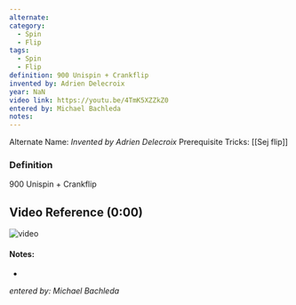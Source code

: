 ```yaml
---
alternate: 
category:
  - Spin
  - Flip
tags:
  - Spin
  - Flip
definition: 900 Unispin + Crankflip
invented by: Adrien Delecroix
year: NaN
video link: https://youtu.be/4TmK5XZZkZ0
entered by: Michael Bachleda
notes: 
---
```

Alternate Name: 
*Invented by Adrien Delecroix*
Prerequisite Tricks: [[Sej flip]]

### Definition
900 Unispin + Crankflip

## Video Reference (0:00)
![video](https://youtu.be/4TmK5XZZkZ0)

#### Notes:
- 
*entered by: Michael Bachleda*

